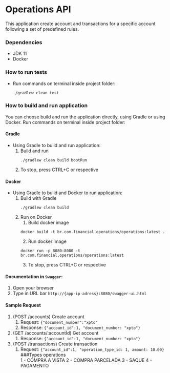 Operations API
=================

This application create account and transactions for a specific account following a set of
predefined rules.

### Dependencies
* JDK 11
* Docker

### How to run tests
* Run commands on terminal inside project folder:
    ```
    ./gradlew clean test
    ```
    
### How to build and run application
You can choose build and run the application directly, using Gradle or using Docker. 
Run commands on terminal inside project folder:

#### Gradle
* Using Gradle to build and run application:
    1. Build and run
        ```
        ./gradlew clean build bootRun
        ```
    2. To stop, press CTRL+C or respective
#### Docker
* Using Gradle to build and Docker to run application:
    1. Build with Gradle
        ```
        ./gradlew clean build
       ```
    2. Run on Docker
        1. Build docker image
        ```
        docker build -t br.com.financial.operations/operations:latest .
        ```
       2. Run docker image
        ```
        docker run -p 8080:8080 -t br.com.financial.operations/operations:latest
        ```
       3. To stop, press CTRL+C or respective    

#### Documentation in `Swagger`:
1. Open your browser 
2. Type in URL bar `http://{app-ip-adress}:8080/swagger-ui.html`

#### Sample Request

1. (POST /accounts) Create account 
    1. Request: `{"document_number":"xpto"`
    2. Response: `{"account_id":1, "document_number: "xpto"}`
2. (GET /accounts/:accountId) Get account
    1. Response: `{"account_id":1, "document_number: "xpto"}`
3. (POST /transactions) Create transaction
    1. Request: `{"account_id":1, "operation_type_id: 1, amount: 10.00}`
###Types operations    
    1 - COMPRA A VISTA
    2 - COMPRA PARCELADA
    3 - SAQUE
    4 - PAGAMENTO
